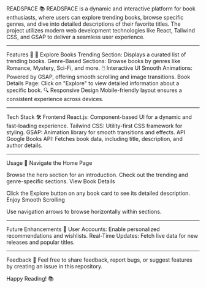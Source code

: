 READSPACE 📚
READSPACE is a dynamic and interactive platform for book enthusiasts, where users can explore trending books, browse specific genres, and dive into detailed descriptions of their favorite titles. The project utilizes modern web development technologies like React, Tailwind CSS, and GSAP to deliver a seamless user experience.

--------------------------------------------------------------------------------------------------------------------------------------------------------------------------------------------------
Features 🌟
📖 Explore Books
Trending Section: Displays a curated list of trending books.
Genre-Based Sections: Browse books by genres like Romance, Mystery, Sci-Fi, and more.
🖱️ Interactive UI
Smooth Animations: Powered by GSAP, offering smooth scrolling and image transitions.
Book Details Page: Click on "Explore" to view detailed information about a specific book.
🔍 Responsive Design
Mobile-friendly layout ensures a consistent experience across devices.

--------------------------------------------------------------------------------------------------------------------------------------------------------------------------------------------------

Tech Stack 🛠️
Frontend
React.js: Component-based UI for a dynamic and fast-loading experience.
Tailwind CSS: Utility-first CSS framework for styling.
GSAP: Animation library for smooth transitions and effects.
API
Google Books API: Fetches book data, including title, description, and author details.

------------------------------------------------------------------------------------------------------------------------------------------------------------------------------------------------

Usage 🚀
Navigate the Home Page

Browse the hero section for an introduction.
Check out the trending and genre-specific sections.
View Book Details

Click the Explore button on any book card to see its detailed description.
Enjoy Smooth Scrolling

Use navigation arrows to browse horizontally within sections.

------------------------------------------------------------------------------------------------------------------------------------------------------------------------------------------------

Future Enhancements 🔮
User Accounts: Enable personalized recommendations and wishlists.
Real-Time Updates: Fetch live data for new releases and popular titles.

------------------------------------------------------------------------------------------------------------------------------------------------------------------------------------------------

Feedback 💬
Feel free to share feedback, report bugs, or suggest features by creating an issue in this repository.

Happy Reading! 📚
